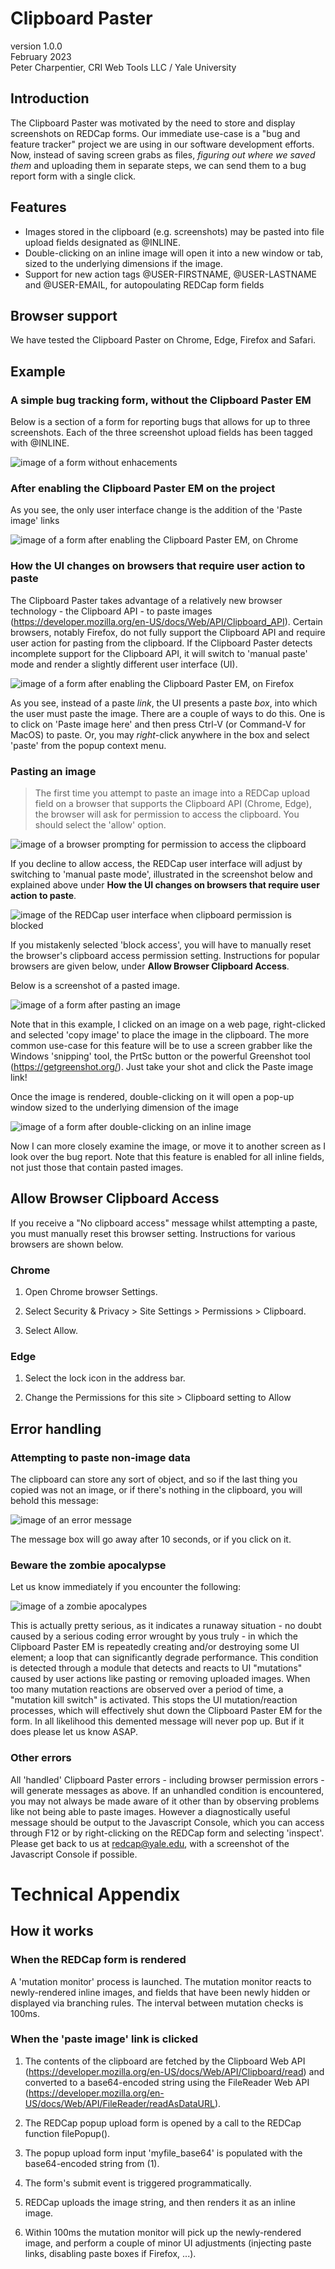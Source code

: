 # Clipboard Paster
version 1.0.0  
February 2023  
Peter Charpentier, CRI Web Tools LLC / Yale University

## Introduction
The Clipboard Paster was motivated by the need to store and display screenshots on REDCap forms. Our immediate use-case is a "bug and feature tracker" project we are using in our software development efforts. Now, instead of saving screen grabs as files, *figuring out where we saved them* and uploading them in separate steps, we can send them to a bug report form with a single click.

## Features
- Images stored in the clipboard (e.g. screenshots) may be pasted into file upload fields designated as @INLINE.
- Double-clicking on an inline image will open it into a new window or tab, sized to the underlying dimensions if the image.
- Support for new action tags @USER-FIRSTNAME, @USER-LASTNAME and @USER-EMAIL, for autopoulating REDCap form fields

## Browser support
We have tested the Clipboard Paster on Chrome, Edge, Firefox and Safari. 

## Example 

### A simple bug tracking form, without the Clipboard Paster EM

Below is a section of a form for reporting bugs that allows for up to three screenshots. Each of the three screenshot upload fields has been tagged with @INLINE.

![image of a form without enhacements](images/example0.png)

### After enabling the Clipboard Paster EM on the project

As you see, the only user interface change is the addition of the 'Paste image' links

![image of a form after enabling the Clipboard Paster EM, on Chrome](images/example1.png)

### How the UI changes on browsers that require user action to paste
The Clipboard Paster takes advantage of a relatively new browser technology - the Clipboard API - to paste images (https://developer.mozilla.org/en-US/docs/Web/API/Clipboard_API). Certain browsers, notably Firefox, do not fully support the Clipboard API and require user action for pasting from the clipboard. If the Clipboard Paster detects incomplete support for the Clipboard API, it will switch to 'manual paste' mode and render a slightly different user interface (UI).

![image of a form after enabling the Clipboard Paster EM, on Firefox](images/example1a.png)

As you see, instead of a paste *link*, the UI presents a paste *box*, into which the user must paste the image. There are a couple of ways to do this. One is to click on 'Paste image here' and then press Ctrl-V (or Command-V for MacOS) to paste. Or, you may *right*-click anywhere in the box and select 'paste' from the popup context menu.

### Pasting an image

> The first time you attempt to paste an image into a REDCap upload field on a browser that supports the Clipboard API (Chrome, Edge), the browser will ask for permission to access the clipboard. You should select the 'allow' option. 

![image of a browser prompting for permission to access the clipboard](images/clipboard_perm_prompt.png)

If you decline to allow access, the REDCap user interface will adjust by switching to 'manual paste mode', illustrated in the screenshot below and explained above under **How the UI changes on browsers that require user action to paste**.

![image of the REDCap user interface when clipboard permission is blocked](images/clipboard_perm_blocked.png)

If you mistakenly selected 'block access', you will have to manually reset the browser's clipboard access permission setting. Instructions for popular browsers are given below, under **Allow Browser Clipboard Access**.

Below is a screenshot of a pasted image. 

![image of a form after pasting an image](images/example2.png)

Note that in this example, I clicked on an image on a web page, right-clicked and selected 'copy image' to place the image in the clipboard. The more common use-case for this feature will be to use a screen grabber like the Windows 'snipping' tool, the PrtSc button or the powerful Greenshot tool (https://getgreenshot.org/). Just take your shot and click the Paste image link!

Once the image is rendered, double-clicking on it will open a pop-up window sized to the underlying dimension of the image 

![image of a form after double-clicking on an inline image](images/example3.png)

Now I can more closely examine the image, or move it to another screen as I look over the bug report. Note that this feature is enabled for all inline fields, not just those that contain pasted images.

## Allow Browser Clipboard Access

If you receive a "No clipboard access" message whilst attempting a paste, you must manually reset this browser setting. Instructions for various browsers are shown below.

### Chrome

1. Open Chrome browser Settings.

2. Select Security & Privacy > Site Settings > Permissions > Clipboard.

3. Select Allow. 

### Edge

1. Select the lock icon in the address bar.

2. Change the Permissions for this site > Clipboard setting to Allow

## Error handling

### Attempting to paste non-image data

The clipboard can store any sort of object, and so if the last thing you copied was not an image, or if there's nothing in the clipboard, you will behold this message:

![image of an error message](images/example6.png)

The message box will go away after 10 seconds, or if you click on it.

### Beware the zombie apocalypse
Let us know immediately if you encounter the following:

![image of a zombie apocalypes](images/zombie.png)

This is actually pretty serious, as it indicates a runaway situation - no doubt caused by a serious coding error wrought by yous truly - in which the Clipboard Paster EM is repeatedly creating and/or destroying some UI element; a loop that can significantly degrade performance. This condition is detected through a module that detects and reacts to UI "mutations" caused by user actions like pasting or removing uploaded images. When too many mutation reactions are observed over a period of time, a "mutation kill switch" is activated. This stops the UI mutation/reaction processes, which will effectively shut down the Clipboard Paster EM for the form. In all likelihood this demented message will never pop up. But if it does please let us know ASAP.

### Other errors ###

All 'handled' Clipboard Paster errors - including browser permission errors - will generate messages as above. If an unhandled condition is encountered, you may not always be made aware of it other than by observing problems like not being able to paste images. However a diagnostically useful message should be output to the Javascript Console, which you can access through F12 or by right-clicking on the REDCap form and selecting 'inspect'. Please get back to us at redcap@yale.edu, with a screenshot of the Javascript Console if possible.

# Technical Appendix 

## How it works

### When the REDCap form is rendered ##

A 'mutation monitor' process is launched. The mutation monitor reacts to newly-rendered inline images, and fields that have been newly hidden or displayed via branching rules. The interval between mutation checks is 100ms.

### When the 'paste image' link is clicked ##

1. The contents of the clipboard are fetched by the Clipboard Web API (https://developer.mozilla.org/en-US/docs/Web/API/Clipboard/read) and converted to a base64-encoded string using the FileReader Web API (https://developer.mozilla.org/en-US/docs/Web/API/FileReader/readAsDataURL).

2. The REDCap popup upload form is opened by a call to the REDCap function filePopup().

3. The popup upload form input 'myfile_base64' is populated with the base64-encoded string from (1).

4. The form's submit event is triggered programmatically.

5. REDCap uploads the image string, and then renders it as an inline image.

6. Within 100ms the mutation monitor will pick up the newly-rendered image, and perform a couple of minor UI adjustments (injecting paste links, disabling paste boxes if Firefox, ...).


















